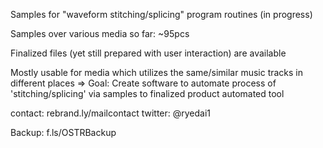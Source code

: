 Samples for "waveform stitching/splicing" program routines (in progress)

Samples over various media so far: ~95pcs

Finalized files (yet still prepared with user interaction) are available

Mostly usable for media which utilizes the same/similar music tracks in different places
=> Goal: Create software to automate process of 'stitching/splicing' via samples to finalized product automated tool

contact: rebrand.ly/mailcontact
twitter: @ryedai1

Backup: f.ls/OSTRBackup
